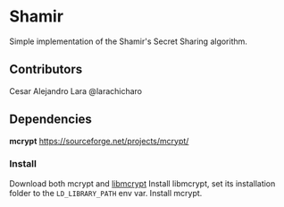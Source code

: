 # Shamir
Simple implementation of the Shamir's Secret Sharing algorithm.

## Contributors
Cesar Alejandro Lara @larachicharo

## Dependencies
**mcrypt**
https://sourceforge.net/projects/mcrypt/

### Install
Download both mcrypt and [libmcrypt][1]
Install libmcrypt, set its installation folder to the `LD_LIBRARY_PATH` env var.
Install mcrypt.

[1]:https://sourceforge.net/projects/mcrypt/files/Libmcrypt/

